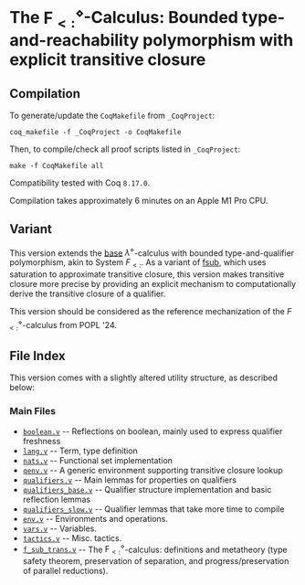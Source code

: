 # The $\mathsf{F}_{<:}^{\diamond}$-Calculus: Bounded type-and-reachability polymorphism with explicit transitive closure

## Compilation

To generate/update the `CoqMakefile` from `_CoqProject`:

`coq_makefile -f _CoqProject -o CoqMakefile`

Then, to compile/check all proof scripts listed in `_CoqProject`:

`make -f CoqMakefile all`

Compatibility tested with Coq `8.17.0`.

Compilation takes approximately 6 minutes on an Apple M1 Pro CPU.

## Variant

This version extends the [base](lambda_diamond_base)
$\lambda^{\diamond}$-calculus with bounded type-and-qualifier polymorphism,
akin to System $F_{<:}$. As a variant of [fsub](f_sub_diamond), which uses
saturation to approximate transitive closure, this version makes transitive
closure more precise by providing an explicit mechanism to computationally
derive the transitive closure of a qualifier.

This version should be considered as the reference mechanization of the
$F_{<:}^\diamond$-calculus from POPL '24.

## File Index

This version comes with a slightly altered utility structure, as described below:

### Main Files

* [`boolean.v`](boolean.v) -- Reflections on boolean, mainly used to express qualifier freshness
* [`lang.v`](lang.v) -- Term, type definition
* [`nats.v`](nats.v) -- Functional set implementation
* [`qenv.v`](qenv.v) -- A generic environment supporting transitive closure lookup
* [`qualifiers.v`](qualifiers.v) -- Main lemmas for properties on qualifiers
* [`qualifiers_base.v`](qualifiers_base.v) -- Qualifier structure implementation and basic reflection lemmas
* [`qualifiers_slow.v`](qualifiers_slow.v) -- Qualifier lemmas that take more time to compile
* [`env.v`](env.v) -- Environments and operations.
* [`vars.v`](vars.v) -- Variables.
* [`tactics.v`](tactics.v) -- Misc. tactics.
* [`f_sub_trans.v`](f_sub_trans.v) -- The $\mathsf{F}_{<:}^{\diamond}$-calculus: definitions and metatheory (type safety theorem, preservation of separation, and progress/preservation of parallel reductions).
